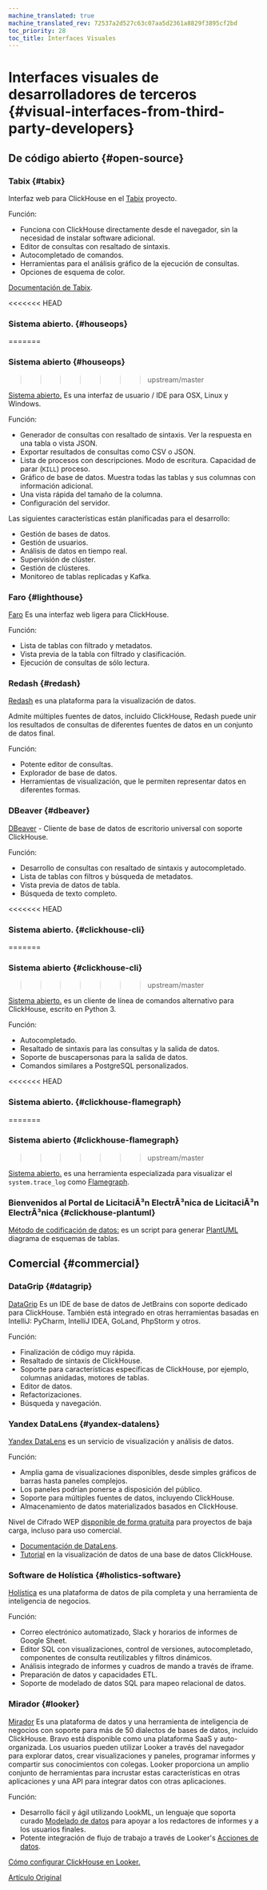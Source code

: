 ```yaml
---
machine_translated: true
machine_translated_rev: 72537a2d527c63c07aa5d2361a8829f3895cf2bd
toc_priority: 28
toc_title: Interfaces Visuales
---
```


# Interfaces visuales de desarrolladores de terceros {#visual-interfaces-from-third-party-developers}

## De código abierto {#open-source}

### Tabix {#tabix}

Interfaz web para ClickHouse en el [Tabix](https://github.com/tabixio/tabix) proyecto.

Función:

-   Funciona con ClickHouse directamente desde el navegador, sin la necesidad de instalar software adicional.
-   Editor de consultas con resaltado de sintaxis.
-   Autocompletado de comandos.
-   Herramientas para el análisis gráfico de la ejecución de consultas.
-   Opciones de esquema de color.

[Documentación de Tabix](https://tabix.io/doc/).

<<<<<<< HEAD
### Sistema abierto. {#houseops}
=======
### Sistema abierto {#houseops}
>>>>>>> upstream/master

[Sistema abierto.](https://github.com/HouseOps/HouseOps) Es una interfaz de usuario / IDE para OSX, Linux y Windows.

Función:

-   Generador de consultas con resaltado de sintaxis. Ver la respuesta en una tabla o vista JSON.
-   Exportar resultados de consultas como CSV o JSON.
-   Lista de procesos con descripciones. Modo de escritura. Capacidad de parar (`KILL`) proceso.
-   Gráfico de base de datos. Muestra todas las tablas y sus columnas con información adicional.
-   Una vista rápida del tamaño de la columna.
-   Configuración del servidor.

Las siguientes características están planificadas para el desarrollo:

-   Gestión de bases de datos.
-   Gestión de usuarios.
-   Análisis de datos en tiempo real.
-   Supervisión de clúster.
-   Gestión de clústeres.
-   Monitoreo de tablas replicadas y Kafka.

### Faro {#lighthouse}

[Faro](https://github.com/VKCOM/lighthouse) Es una interfaz web ligera para ClickHouse.

Función:

-   Lista de tablas con filtrado y metadatos.
-   Vista previa de la tabla con filtrado y clasificación.
-   Ejecución de consultas de sólo lectura.

### Redash {#redash}

[Redash](https://github.com/getredash/redash) es una plataforma para la visualización de datos.

Admite múltiples fuentes de datos, incluido ClickHouse, Redash puede unir los resultados de consultas de diferentes fuentes de datos en un conjunto de datos final.

Función:

-   Potente editor de consultas.
-   Explorador de base de datos.
-   Herramientas de visualización, que le permiten representar datos en diferentes formas.

### DBeaver {#dbeaver}

[DBeaver](https://dbeaver.io/) - Cliente de base de datos de escritorio universal con soporte ClickHouse.

Función:

-   Desarrollo de consultas con resaltado de sintaxis y autocompletado.
-   Lista de tablas con filtros y búsqueda de metadatos.
-   Vista previa de datos de tabla.
-   Búsqueda de texto completo.

<<<<<<< HEAD
### Sistema abierto. {#clickhouse-cli}
=======
### Sistema abierto {#clickhouse-cli}
>>>>>>> upstream/master

[Sistema abierto.](https://github.com/hatarist/clickhouse-cli) es un cliente de línea de comandos alternativo para ClickHouse, escrito en Python 3.

Función:

-   Autocompletado.
-   Resaltado de sintaxis para las consultas y la salida de datos.
-   Soporte de buscapersonas para la salida de datos.
-   Comandos similares a PostgreSQL personalizados.

<<<<<<< HEAD
### Sistema abierto. {#clickhouse-flamegraph}
=======
### Sistema abierto {#clickhouse-flamegraph}
>>>>>>> upstream/master

[Sistema abierto.](https://github.com/Slach/clickhouse-flamegraph) es una herramienta especializada para visualizar el `system.trace_log` como [Flamegraph](http://www.brendangregg.com/flamegraphs.html).

### Bienvenidos al Portal de LicitaciÃ³n ElectrÃ³nica de LicitaciÃ³n ElectrÃ³nica {#clickhouse-plantuml}

[Método de codificación de datos:](https://pypi.org/project/clickhouse-plantuml/) es un script para generar [PlantUML](https://plantuml.com/) diagrama de esquemas de tablas.

## Comercial {#commercial}

### DataGrip {#datagrip}

[DataGrip](https://www.jetbrains.com/datagrip/) Es un IDE de base de datos de JetBrains con soporte dedicado para ClickHouse. También está integrado en otras herramientas basadas en IntelliJ: PyCharm, IntelliJ IDEA, GoLand, PhpStorm y otros.

Función:

-   Finalización de código muy rápida.
-   Resaltado de sintaxis de ClickHouse.
-   Soporte para características específicas de ClickHouse, por ejemplo, columnas anidadas, motores de tablas.
-   Editor de datos.
-   Refactorizaciones.
-   Búsqueda y navegación.

### Yandex DataLens {#yandex-datalens}

[Yandex DataLens](https://cloud.yandex.ru/services/datalens) es un servicio de visualización y análisis de datos.

Función:

-   Amplia gama de visualizaciones disponibles, desde simples gráficos de barras hasta paneles complejos.
-   Los paneles podrían ponerse a disposición del público.
-   Soporte para múltiples fuentes de datos, incluyendo ClickHouse.
-   Almacenamiento de datos materializados basados en ClickHouse.

Nivel de Cifrado WEP [disponible de forma gratuita](https://cloud.yandex.com/docs/datalens/pricing) para proyectos de baja carga, incluso para uso comercial.

-   [Documentación de DataLens](https://cloud.yandex.com/docs/datalens/).
-   [Tutorial](https://cloud.yandex.com/docs/solutions/datalens/data-from-ch-visualization) en la visualización de datos de una base de datos ClickHouse.

### Software de Holística {#holistics-software}

[Holística](https://www.holistics.io/) es una plataforma de datos de pila completa y una herramienta de inteligencia de negocios.

Función:

-   Correo electrónico automatizado, Slack y horarios de informes de Google Sheet.
-   Editor SQL con visualizaciones, control de versiones, autocompletado, componentes de consulta reutilizables y filtros dinámicos.
-   Análisis integrado de informes y cuadros de mando a través de iframe.
-   Preparación de datos y capacidades ETL.
-   Soporte de modelado de datos SQL para mapeo relacional de datos.

### Mirador {#looker}

[Mirador](https://looker.com) Es una plataforma de datos y una herramienta de inteligencia de negocios con soporte para más de 50 dialectos de bases de datos, incluido ClickHouse. Bravo está disponible como una plataforma SaaS y auto-organizada. Los usuarios pueden utilizar Looker a través del navegador para explorar datos, crear visualizaciones y paneles, programar informes y compartir sus conocimientos con colegas. Looker proporciona un amplio conjunto de herramientas para incrustar estas características en otras aplicaciones y una API
para integrar datos con otras aplicaciones.

Función:

-   Desarrollo fácil y ágil utilizando LookML, un lenguaje que soporta curado
    [Modelado de datos](https://looker.com/platform/data-modeling) para apoyar a los redactores de informes y a los usuarios finales.
-   Potente integración de flujo de trabajo a través de Looker's [Acciones de datos](https://looker.com/platform/actions).

[Cómo configurar ClickHouse en Looker.](https://docs.looker.com/setup-and-management/database-config/clickhouse)

[Artículo Original](https://clickhouse.tech/docs/en/interfaces/third-party/gui/) <!--hide-->
